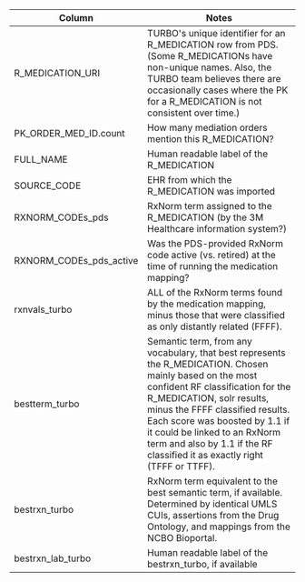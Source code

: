 | Column                  | Notes                                                                                                                                                                                                                                                                                                                                                          |
|-------------------------|----------------------------------------------------------------------------------------------------------------------------------------------------------------------------------------------------------------------------------------------------------------------------------------------------------------------------------------------------------------|
| R_MEDICATION_URI        | TURBO's unique identifier for an R_MEDICATION row from PDS.  (Some R_MEDICATIONs have non-unique names.  Also, the TURBO team believes there are occasionally cases where the PK for a R_MEDICATION is not consistent over time.)                                                                                                                              |
| PK_ORDER_MED_ID.count   | How many mediation orders mention this R_MEDICATION?                                                                                                                                                                                                                                                                                                           |
| FULL_NAME               | Human readable label of the R_MEDICATION                                                                                                                                                                                                                                                                                                                       |
| SOURCE_CODE             | EHR from which the R_MEDICATION was imported                                                                                                                                                                                                                                                                                                                   |
| RXNORM_CODEs_pds        | RxNorm term assigned to the R_MEDICATION (by the 3M Healthcare information system?)                                                                                                                                                                                                                                                                            |
| RXNORM_CODEs_pds_active | Was the PDS-provided RxNorm code active (vs. retired) at the time of running the medication mapping?                                                                                                                                                                                                                                                           |
| rxnvals_turbo           | ALL of the RxNorm terms found by the medication mapping, minus those that were classified  as only distantly related (FFFF).                                                                                                                                                                                                                                   |
| bestterm_turbo          | Semantic term, from any vocabulary, that best represents the R_MEDICATION.  Chosen mainly based on the most confident RF classification for the R_MEDICATION, solr results, minus the FFFF classified results.  Each score was boosted by 1.1 if it could be linked to an RxNorm term and also by 1.1 if the RF classified it as exactly right (TFFF or TTFF). |
| bestrxn_turbo           | RxNorm term equivalent to the best semantic term, if available.  Determined by identical UMLS CUIs, assertions from the Drug Ontology, and mappings from the NCBO Bioportal.                                                                                                                                                                                   |
| bestrxn_lab_turbo       | Human readable label of the bestrxn_turbo, if available                                                                                                                                                                                                                                                                                                        |
